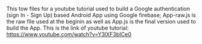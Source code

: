This tow files for a youtube tutorial used to build a Google authentication (sign In - Sign Up) based Android App using Google firebase;
App-raw.js is the raw file used at the beginin as well as App.js is the final version used to build the App.
This is the link of youtube tutorial:
https://www.youtube.com/watch?v=Y3lXF3bICe0
